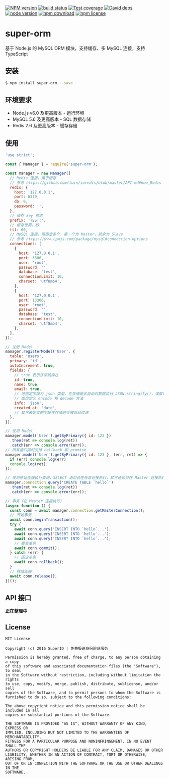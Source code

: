 [![NPM version][npm-image]][npm-url]
[![build status][travis-image]][travis-url]
[![Test coverage][coveralls-image]][coveralls-url]
[![David deps][david-image]][david-url]
[![node version][node-image]][node-url]
[![npm download][download-image]][download-url]
[![npm license][license-image]][download-url]

[npm-image]: https://img.shields.io/npm/v/super-orm.svg?style=flat-square
[npm-url]: https://npmjs.org/package/super-orm
[travis-image]: https://img.shields.io/travis/SuperID/super-orm.svg?style=flat-square
[travis-url]: https://travis-ci.org/SuperID/super-orm
[coveralls-image]: https://img.shields.io/coveralls/SuperID/super-orm.svg?style=flat-square
[coveralls-url]: https://coveralls.io/r/SuperID/super-orm?branch=master
[david-image]: https://img.shields.io/david/SuperID/super-orm.svg?style=flat-square
[david-url]: https://david-dm.org/SuperID/super-orm
[node-image]: https://img.shields.io/badge/node.js-%3E=_6.0-green.svg?style=flat-square
[node-url]: http://nodejs.org/download/
[download-image]: https://img.shields.io/npm/dm/super-orm.svg?style=flat-square
[download-url]: https://npmjs.org/package/super-orm
[license-image]: https://img.shields.io/npm/l/super-orm.svg

# super-orm
基于 Node.js 的 MySQL ORM 模块，支持缓存、多 MySQL 连接，支持 TypeScript


## 安装

```bash
$ npm install super-orm --save
```


## 环境要求

+ Node.js v6.0 及更高版本 - 运行环境
+ MySQL 5.6 及更高版本 - SQL 数据存储
+ Redis 2.6 及更高版本 - 缓存存储


## 使用

```javascript
'use strict';

const { Manager } = require('super-orm');

const manager = new Manager({
  // Redis 连接，用于缓存
  // 参考 https://github.com/luin/ioredis/blob/master/API.md#new_Redis
  redis: {
    host: '127.0.0.1',
    port: 6379,
    db: 0,
    password: '',
  },
  // 缓存 key 前缀
  prefix: 'TEST:',
  // 缓存世界，秒
  ttl: 60,
  // MySQL 连接，可指定多个，第一个为 Master，其余为 Slave
  // 参考 https://www.npmjs.com/package/mysql#connection-options
  connections: [
    {
      host: '127.0.0.1',
      port: 3306,
      user: 'root',
      password: '',
      database: 'test',
      connectionLimit: 10,
      charset: 'utf8mb4',
    },
    {
      host: '127.0.0.1',
      port: 13306,
      user: 'root',
      password: '',
      database: 'test',
      connectionLimit: 10,
      charset: 'utf8mb4',
    },
  ],
});

// 注册 Model
manager.registerModel('User', {
  table: 'users',
  primary: 'id',
  autoIncrement: true,
  fields: {
    // true 表示该字段存在
    id: true,
    name: true,
    email: true,
    // 可指定字段为 json 类型，在存储是会自动对数据执行 JSON.stringify()，读取时执行 JSON.parse()
    // 或自定义 encode 和 decode 方法
    info: 'json',
    created_at: 'date',
    // 其它未定义的字段在存储时会被自动过滤
  },
});

// 使用 Model
manager.model('User').getByPrimary({ id: 123 })
  .then(ret => console.log(ret))
  .catch(err => console.error(err));
// 所有接口同时支持 callback 和 promise
manager.model('User').getByPrimary({ id: 123 }, (err, ret) => {
  if (err) console.log(err)
  console.log(ret);
});

// 使用原始连接执行查询，SELECT 语句会在任意连接执行，其它语句只在 Master 连接执行
manager.connection.query('CREATE TABLE `hello`')
  .then(ret => console.log(ret))
  .catch(err => console.error(err));

// 事务（在 Master 连接执行）
(async function () {
  const conn = await manager.connection.getMasterConnection();
  // 开始事务
  await conn.beginTransaction();
  try {
    await conn.query('INSERT INTO `hello`...');
    await conn.query('INSERT INTO `hello`...');
    await conn.query('INSERT INTO `hello`...');
    // 提交事务
    await conn.commit();
  } catch (err) {
    // 回滚事务
    await conn.rollback();
  }
  // 释放连接
  await conn.release();
})();
```


## API 接口

**正在整理中**


## License

```
MIT License

Copyright (c) 2016 SuperID | 免费极速身份验证服务

Permission is hereby granted, free of charge, to any person obtaining a copy
of this software and associated documentation files (the "Software"), to deal
in the Software without restriction, including without limitation the rights
to use, copy, modify, merge, publish, distribute, sublicense, and/or sell
copies of the Software, and to permit persons to whom the Software is
furnished to do so, subject to the following conditions:

The above copyright notice and this permission notice shall be included in all
copies or substantial portions of the Software.

THE SOFTWARE IS PROVIDED "AS IS", WITHOUT WARRANTY OF ANY KIND, EXPRESS OR
IMPLIED, INCLUDING BUT NOT LIMITED TO THE WARRANTIES OF MERCHANTABILITY,
FITNESS FOR A PARTICULAR PURPOSE AND NONINFRINGEMENT. IN NO EVENT SHALL THE
AUTHORS OR COPYRIGHT HOLDERS BE LIABLE FOR ANY CLAIM, DAMAGES OR OTHER
LIABILITY, WHETHER IN AN ACTION OF CONTRACT, TORT OR OTHERWISE, ARISING FROM,
OUT OF OR IN CONNECTION WITH THE SOFTWARE OR THE USE OR OTHER DEALINGS IN THE
SOFTWARE.
```
